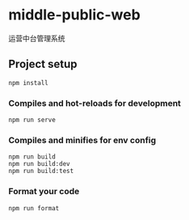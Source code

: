 # middle-public-web

运营中台管理系统

## Project setup

```
npm install
```

### Compiles and hot-reloads for development

```
npm run serve
```

### Compiles and minifies for env config

```
npm run build
npm run build:dev
npm run build:test
```

### Format your code

```
npm run format
```
